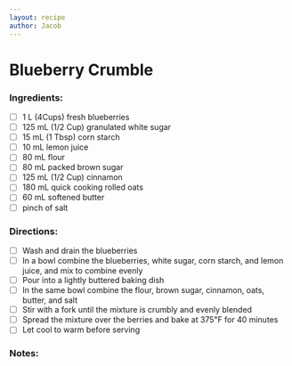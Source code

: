 ```yaml
---
layout: recipe
author: Jacob
---
```


# Blueberry Crumble

### Ingredients:

- [ ] 1 L (4Cups) fresh blueberries
- [ ] 125 mL (1/2 Cup) granulated white sugar
- [ ] 15 mL (1 Tbsp) corn starch
- [ ] 10 mL lemon juice
- [ ] 80 mL flour
- [ ] 80 mL packed brown sugar
- [ ] 125 mL (1/2 Cup) cinnamon
- [ ] 180 mL quick cooking rolled oats
- [ ] 60 mL softened butter
- [ ] pinch of salt

### Directions:

- [ ] Wash and drain the blueberries
- [ ] In a bowl combine the blueberries, white sugar, corn starch, and lemon juice, and mix to combine evenly
- [ ] Pour into a lightly buttered baking dish
- [ ] In the same bowl combine the flour, brown sugar, cinnamon, oats, butter, and salt
- [ ] Stir with a fork until the mixture is crumbly and evenly blended
- [ ] Spread the mixture over the berries and bake at 375℉ for 40 minutes
- [ ] Let cool to warm before serving

### Notes:

